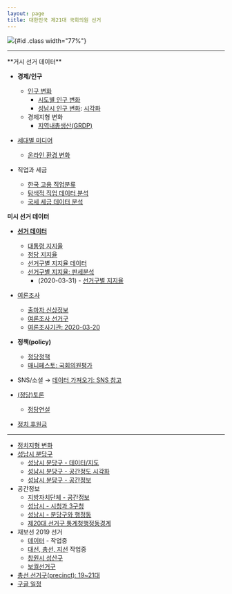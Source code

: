 ```yaml
---
layout: page
title: 대한민국 제21대 국회의원 선거
---
```


![](fig/election-predictive-model.png){#id .class width="77%"}

---


<div class = "row">
  <div class = "col-md-6">
**거시 선거 데이터**

- **경제/인구**
    - [인구 변화](election_population_pyramid.html)
        - [시도별 인구 변화](election_province_population.html)
        - [성남시 인구 변화](election_sungnam_population.html): [시각화](election_sungnam_population_viz.html)
    - 경제지형 변화
        - [지역내총생산(GRDP)](election_grdp.html)
- [세대별 미디어](election_media.html)
    - [온라인 환경 변화](election_online.html)
- 직업과 세금
    - [한국 고용 직업분류](election_job_classification.html)
    - [탐색적 직업 데이터 분석](election_job_EDA.html)
    - [국세 세금 데이터 분석](election_tax_EDA.html)

  </div>
  <div class = "col-md-6">
**미시 선거 데이터**

- **[선거 데이터](election-data.html)**
    - [대통령 지지율](president_approval_survey.html)
    - [정당 지지율](party_approval_survey.html)
    - [선거구별 지지율 데이터](precinct_approval_survey_data.html)
    - [선거구별 지지율: 판세분석](precinct_approval_survey_situation.html)
        - (2020-03-31) - [선거구별 지지율](precinct_approval_survey.html)
- [여론조사](election-polls.html)
    - [출마자 신상정보](election-candidate.html)
    - [여론조사 선거구](election-precinct.html)
    - [여론조사기관: 2020-03-20](election-poll-company.html)
- **정책(policy)**
    - [정당정책](election-policy.html)
    - [매니페스토: 국회의원평가](election-manifesto.html)
- SNS/소셜 &rarr; [데이터 가져오기: SNS 참고](https://statkclee.github.io/ingest-data/)
- [(정당)토론](election-debates.html)
    - [정당연설](election-speech.html)
- [정치 후원금](election-give.html)


  </div>
</div>

---

- [정치지형 변화](election_politics.html)
- [성남시 분당구](election_politics_votes.html)
    - [성남시 분당구 - 데이터/지도](election_bundang_data.html)
    - [성남시 분당구 - 공간정도 시각화](election_bundang_data_map.html)
    - [성남시 분당구 - 공간정보](election_politics_votes_map.html)
- 공간정보
    - [지방자치단체 - 공간정보](election_sigungu.html)
    - [성남시 - 시청과 3구청](election_sigungu_sungnam.html)
    - [성남시 - 분당구와 행정동](election_sigungu_sungnam_dong.html)
    - [제20대 선거구 통계청행정동경계](election_district_map.html)
- 재보선 2019 선거
    - [데이터](by_election_data.html) - 작업중
    - [대선, 총선, 지선](by_election_major_election.html) 작업중
    - [창원시 성산구](by_election_precinct_changwon.html)    
    - [보궐선거구](by_election_precinct.html)
- [총선 선거구(precinct): 19~21대](precinct-2016.html)
- [구글 일정](election-google-calendar.html)    
